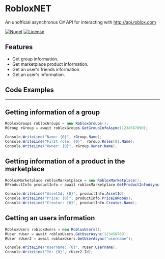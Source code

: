 # RobloxNET
 An unofficial asynchronus C# API for interacting with http://api.roblox.com

[![Nuget][nuget-release]][nuget-url]
[![License][github-license]][license-url]

## Features
  - Get group information.
  - Get marketplace product information.
  - Get an user's friends information.
  - Get an user's information.

## Code Examples
___
## Getting information of a group
```cs
RobloxGroups robloxGroups = new RobloxGroups();
RGroup rGroup = await robloxGroups.GetGroupInfoAsync(1234567890);

Console.WriteLine("Name: {0}", rGroup.Name);
Console.WriteLine("First role: {0}", rGroup.Roles[0].Name);
Console.WriteLine("Owner: {0}", rGroup.Owner.Name);
```
## Getting information of a product in the marketplace
```cs
RobloxMarketplace robloxMarketplace = new RobloxMarketplace();
RProductInfo productInfo = await robloxMarketplace.GetProductInfoAsync(123456789);

Console.WriteLine("AssetId: {0}", productInfo.AssetId);
Console.WriteLine("Price: {0}", productInfo.PriceInRobux);
Console.WriteLine("Creator: {0}", productInfo.Creator.Name);
```
## Getting an users information
```cs
RobloxUsers robloxUsers = new RobloxUsers();
RUser rUser = await robloxUsers.GetUserAsync(123456789);
RUser rUser2 = await robloxUsers.GetUserAsync("username");

Console.WriteLine("Username: {0}", rUser.Username);
Console.WriteLine("Id: {0}", rUser2.Id);
```

<!-- Markdown link & img dfn's -->
[github-license]:https://img.shields.io/github/license/oshawott9044/RobloxNET.svg
[license-url]:https://github.com/oshawott9044/RobloxNET/blob/master/LICENSE
[nuget-release]:https://img.shields.io/nuget/v/Roblox.NET.svg
[nuget-url]:https://www.nuget.org/packages/Roblox.NET/
